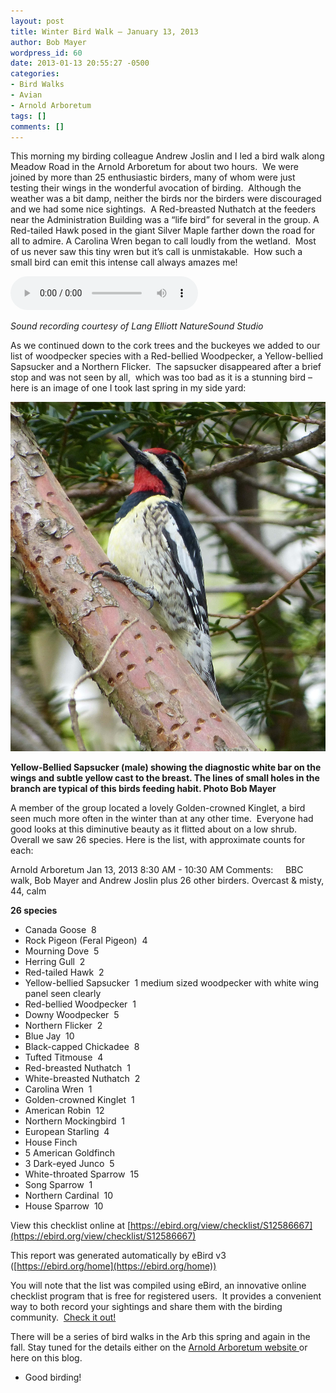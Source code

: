 ```yaml
---
layout: post
title: Winter Bird Walk – January 13, 2013
author: Bob Mayer
wordpress_id: 60
date: 2013-01-13 20:55:27 -0500
categories:
- Bird Walks
- Avian
- Arnold Arboretum
tags: []
comments: []
---
```


This morning my birding colleague Andrew Joslin and I led a bird walk along Meadow Road in the Arnold Arboretum for about two hours.  We were joined by more than 25 enthusiastic birders, many of whom were just testing their wings in the wonderful avocation of birding.  Although the weather was a bit damp, neither the birds nor the birders were discouraged and we had some nice sightings.  A Red-breasted Nuthatch at the feeders near the Administration Building was a “life bird” for several in the group. A Red-tailed Hawk posed in the giant Silver Maple farther down the road for all to admire. A Carolina Wren began to call loudly from the wetland.  Most of us never saw this tiny wren but it’s call is unmistakable.  How such a small bird can emit this intense call always amazes me!

<audio controls src="/media/2016/10/Carolina-Wren-1.mp3"></audio>

_Sound recording courtesy of Lang Elliott NatureSound Studio_

As we continued down to the cork trees and the buckeyes we added to our list of woodpecker species with a Red-bellied Woodpecker, a Yellow-bellied Sapsucker and a Northern Flicker.  The sapsucker disappeared after a brief stop and was not seen by all,  which was too bad as it is a stunning bird – here is an image of one I took last spring in my side yard:

![Yellow-Bellied Sapsucker (male) showing the diagnostic white bar on the wings and subtle yellow cast to the breast. The lines of small holes in the branch are typical of this birds feeding habit.](/images/2013/01/P1000348.jpg)

**Yellow-Bellied Sapsucker (male) showing the diagnostic white bar on the wings and subtle yellow cast to the breast. The lines of small holes in the branch are typical of this birds feeding habit.
Photo Bob Mayer**

A member of the group located a lovely Golden-crowned Kinglet, a bird seen much more often in the winter than at any other time.  Everyone had good looks at this diminutive beauty as it flitted about on a low shrub.  Overall we saw 26 species. Here is the list, with approximate counts for each:

Arnold Arboretum
Jan 13, 2013 8:30 AM - 10:30 AM
Comments:     BBC walk, Bob Mayer and Andrew Joslin plus 26 other birders. Overcast & misty, 44, calm

**26 species**

* Canada Goose  8
* Rock Pigeon (Feral Pigeon)  4
* Mourning Dove  5
* Herring Gull  2
* Red-tailed Hawk  2
* Yellow-bellied Sapsucker  1 medium sized woodpecker with white wing panel seen clearly
* Red-bellied Woodpecker  1
* Downy Woodpecker  5
* Northern Flicker  2
* Blue Jay  10
* Black-capped Chickadee  8
* Tufted Titmouse  4
* Red-breasted Nuthatch  1
* White-breasted Nuthatch  2
* Carolina Wren  1
* Golden-crowned Kinglet  1
* American Robin  12
* Northern Mockingbird  1
* European Starling  4
* House Finch  
* 5 American Goldfinch  
* 3 Dark-eyed Junco  5
* White-throated Sparrow  15
* Song Sparrow  1
* Northern Cardinal  10
* House Sparrow  10

View this checklist online at [https://ebird.org/view/checklist/S12586667](https://ebird.org/view/checklist/S12586667)

This report was generated automatically by eBird v3 ([https://ebird.org/home](https://ebird.org/home))

You will note that the list was compiled using eBird, an innovative online checklist program that is free for registered users.  It provides a convenient way to both record your sightings and share them with the birding community.  [Check it out!](https://ebird.org/home)

There will be a series of bird walks in the Arb this spring and again in the fall. Stay tuned for the details either on the [Arnold Arboretum website ](http://www.arboretum.harvard.edu/visit/)or here on this blog.

* Good birding!
